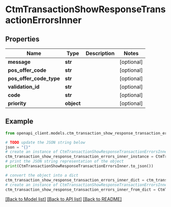 # CtmTransactionShowResponseTransactionErrorsInner


## Properties

Name | Type | Description | Notes
------------ | ------------- | ------------- | -------------
**message** | **str** |  | [optional] 
**pos_offer_code** | **str** |  | [optional] 
**pos_offer_code_type** | **str** |  | [optional] 
**validation_id** | **str** |  | [optional] 
**code** | **str** |  | [optional] 
**priority** | **object** |  | [optional] 

## Example

```python
from openapi_client.models.ctm_transaction_show_response_transaction_errors_inner import CtmTransactionShowResponseTransactionErrorsInner

# TODO update the JSON string below
json = "{}"
# create an instance of CtmTransactionShowResponseTransactionErrorsInner from a JSON string
ctm_transaction_show_response_transaction_errors_inner_instance = CtmTransactionShowResponseTransactionErrorsInner.from_json(json)
# print the JSON string representation of the object
print(CtmTransactionShowResponseTransactionErrorsInner.to_json())

# convert the object into a dict
ctm_transaction_show_response_transaction_errors_inner_dict = ctm_transaction_show_response_transaction_errors_inner_instance.to_dict()
# create an instance of CtmTransactionShowResponseTransactionErrorsInner from a dict
ctm_transaction_show_response_transaction_errors_inner_from_dict = CtmTransactionShowResponseTransactionErrorsInner.from_dict(ctm_transaction_show_response_transaction_errors_inner_dict)
```
[[Back to Model list]](../README.md#documentation-for-models) [[Back to API list]](../README.md#documentation-for-api-endpoints) [[Back to README]](../README.md)


